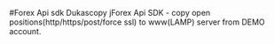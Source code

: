#Forex Api sdk
Dukascopy jForex Api SDK - copy open positions(http/https/post/force ssl) to www(LAMP) server from DEMO account.
